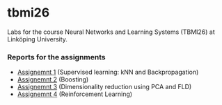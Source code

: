 # tbmi26

Labs for the course Neural Networks and Learning Systems (TBMI26) at Linköping University.

### Reports for the assignments
* [Assignemnt 1](Report-A1.pdf) (Supervised learning: kNN and Backpropagation)
* [Assignemnt 2](Report-A2.pdf) (Boosting)
* [Assignemnt 3](Report-A3.pdf) (Dimensionality reduction using PCA and FLD)
* [Assignemnt 4](Report-A4.pdf) (Reinforcement Learning)
